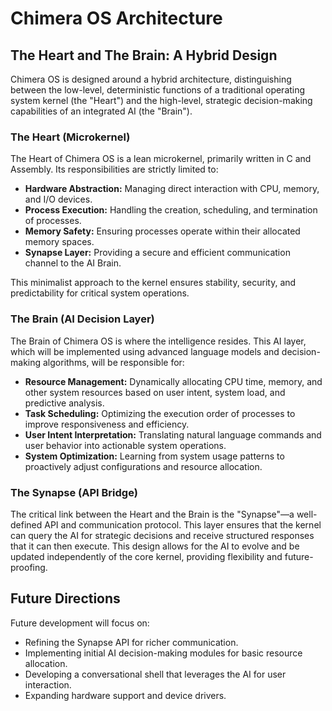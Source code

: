 # Chimera OS Architecture

## The Heart and The Brain: A Hybrid Design

Chimera OS is designed around a hybrid architecture, distinguishing between the low-level, deterministic functions of a traditional operating system kernel (the "Heart") and the high-level, strategic decision-making capabilities of an integrated AI (the "Brain").

### The Heart (Microkernel)

The Heart of Chimera OS is a lean microkernel, primarily written in C and Assembly. Its responsibilities are strictly limited to:

*   **Hardware Abstraction:** Managing direct interaction with CPU, memory, and I/O devices.
*   **Process Execution:** Handling the creation, scheduling, and termination of processes.
*   **Memory Safety:** Ensuring processes operate within their allocated memory spaces.
*   **Synapse Layer:** Providing a secure and efficient communication channel to the AI Brain.

This minimalist approach to the kernel ensures stability, security, and predictability for critical system operations.

### The Brain (AI Decision Layer)

The Brain of Chimera OS is where the intelligence resides. This AI layer, which will be implemented using advanced language models and decision-making algorithms, will be responsible for:

*   **Resource Management:** Dynamically allocating CPU time, memory, and other system resources based on user intent, system load, and predictive analysis.
*   **Task Scheduling:** Optimizing the execution order of processes to improve responsiveness and efficiency.
*   **User Intent Interpretation:** Translating natural language commands and user behavior into actionable system operations.
*   **System Optimization:** Learning from system usage patterns to proactively adjust configurations and resource allocation.

### The Synapse (API Bridge)

The critical link between the Heart and the Brain is the "Synapse"—a well-defined API and communication protocol. This layer ensures that the kernel can query the AI for strategic decisions and receive structured responses that it can then execute. This design allows for the AI to evolve and be updated independently of the core kernel, providing flexibility and future-proofing.

## Future Directions

Future development will focus on:

*   Refining the Synapse API for richer communication.
*   Implementing initial AI decision-making modules for basic resource allocation.
*   Developing a conversational shell that leverages the AI for user interaction.
*   Expanding hardware support and device drivers.

